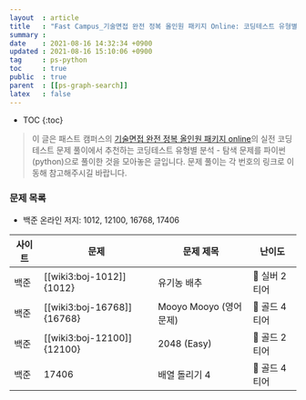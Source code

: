 ```yaml
---
layout  : article
title   : "Fast Campus_기술면접 완전 정복 올인원 패키지 Online: 코딩테스트 유형별 분석 - 탐색"
summary : 
date    : 2021-08-16 14:32:34 +0900
updated : 2021-08-16 15:10:06 +0900
tag     : ps-python
toc     : true
public  : true
parent  : [[ps-graph-search]]
latex   : false
---
```

* TOC
{:toc}

> 이 글은 패스트 캠퍼스의 [기술면접 완전 정복 올인원 패키지 online](https://fastcampus.co.kr/dev_online_algo)의 실전 코딩테스트 문제 풀이에서 추천하는 코딩테스트 유형별 분석 - 탐색 문제를 파이썬(python)으로 풀이한 것을 모아놓은 글입니다. 문제 풀이는 각 번호의 링크로 이동해 참고해주시길 바랍니다.

### 문제 목록

* 백준 온라인 저지: 1012, 12100, 16768, 17406

| 사이트 | 문제                       | 문제 제목               | 난이도          |
| ------ | -------------------------- | ----------------------- | --------------- |
| 백준   | [[wiki3:boj-1012]]{1012}   | 유기농 배추             | 🥈 실버 2티어   |
| 백준   | [[wiki3:boj-16768]]{16768} | Mooyo Mooyo (영어 문제) | 🥇 골드 4티어   |
| 백준   | [[wiki3:boj-12100]]{12100} | 2048 (Easy)             | 🥇 골드 2티어   |
| 백준   | 17406 | 배열 돌리기 4           | 🥇 골드 4티어   |
